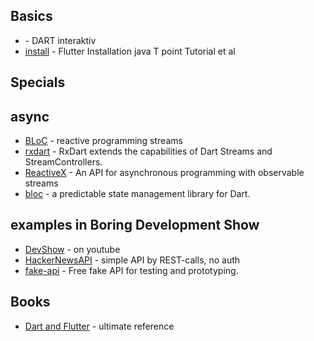 ## Basics
- [](https://dart.dev/#try-dart) - DART interaktiv
- [install](https://www.javatpoint.com/flutter-installation) - Flutter Installation java T point Tutorial et al

## Specials



## async
- [BLoC](https://www.didierboelens.com/2018/08/reactive-programming-streams-bloc/) - reactive programming streams
- [rxdart](https://pub.dev/packages/rxdart) - RxDart extends the capabilities of Dart Streams and StreamControllers.
- [ReactiveX](https://reactivex.io/) - An API for asynchronous programming with observable streams
- [bloc](https://bloclibrary.dev/#/) - a predictable state management library for Dart.


## examples in Boring Development Show

- [DevShow](https://youtu.be/yr8F2S3Amas) - on youtube
- [HackerNewsAPI](https://github.com/HackerNews/API) - simple API by REST-calls, no auth
- [fake-api](https://jsonplaceholder.typicode.com/) - Free fake API for testing and prototyping.


## Books
- [Dart and Flutter](https://fluttercompletereference.com/) - ultimate reference
